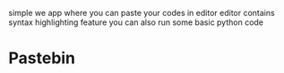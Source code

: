 simple we app where you can paste your codes in editor 
editor contains syntax highlighting feature
you can also run some basic python code 
# Pastebin
